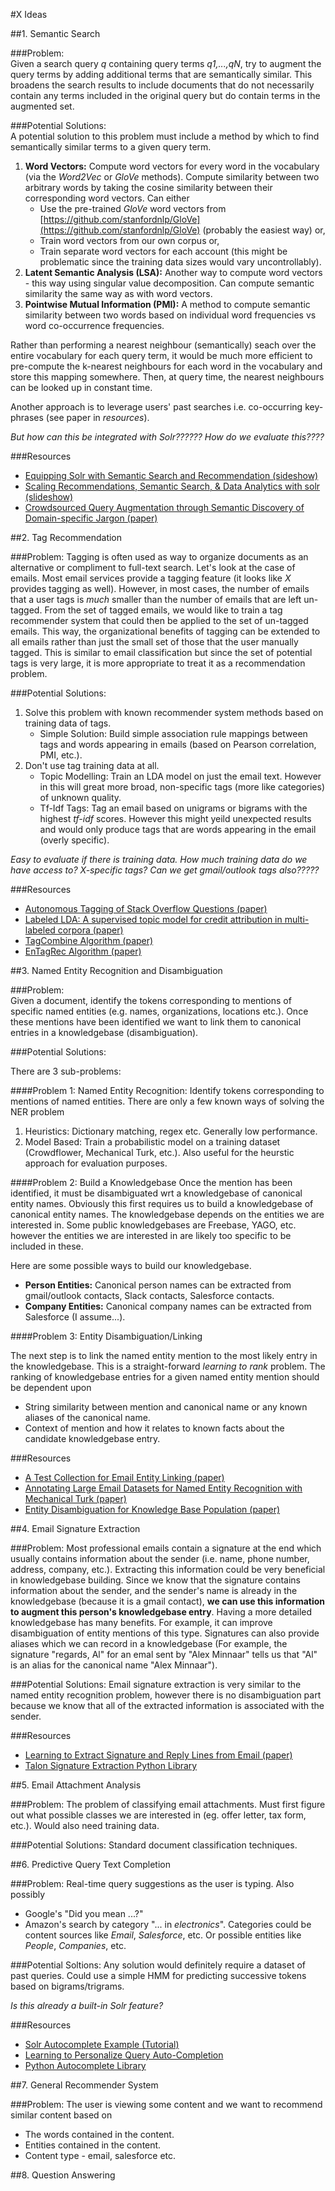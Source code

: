 #X Ideas

##1. Semantic Search

###Problem:  
Given a search query _q_ containing query terms _q1,...,qN_, try to augment the query terms by adding additional terms that are semantically similar. This broadens the search results to include documents that do not necessarily contain any terms included in the original query but do contain terms in the augmented set. 

###Potential Solutions:  
A potential solution to this problem must include a method by which to find semantically similar terms to a given query term.

1.  __Word Vectors:__ Compute word vectors for every word in the vocabulary (via the _Word2Vec_ or _GloVe_ methods).  Compute similarity between two arbitrary words by taking the cosine similarity between their corresponding word vectors.  Can either
    * Use the pre-trained _GloVe_ word vectors from [https://github.com/stanfordnlp/GloVe](https://github.com/stanfordnlp/GloVe) (probably the easiest way) or,
    * Train word vectors from our own corpus or,
    * Train separate word vectors for each account (this might be problematic since the training data sizes would vary uncontrollably).
2.  __Latent Semantic Analysis (LSA):__ Another way to compute word vectors - this way using singular value decomposition.  Can compute semantic similarity the same way as with word vectors.
3.  __Pointwise Mutual Information (PMI):__  A method to compute semantic similarity between two words based on individual word frequencies vs word co-occurrence frequencies.

Rather than performing a nearest neighbour (semantically) seach over the entire vocabulary for each query term, it would be much more efficient to pre-compute the k-nearest neighbours for each word in the vocabulary and store this mapping somewhere.  Then, at query time, the nearest neighbours can be looked up in constant time.  


Another approach is to leverage users' past searches i.e. co-occurring key-phrases (see paper in _resources_).

_But how can this be integrated with Solr??????_
_How do we evaluate this????_

###Resources
* [Equipping Solr with Semantic Search and Recommendation (sideshow)](https://prezi.com/z0dmaxdyuci0/equipping-solr-with-semantic-search-and-recommendation/)
* [Scaling Recommendations, Semantic Search, & Data Analytics with solr (slideshow)](http://www.slideshare.net/treygrainger/scaling-recommendations-semantic-search-data-analytics-with-solr)
* [Crowdsourced Query Augmentation through
Semantic Discovery of Domain-specific Jargon (paper)](http://www.treygrainger.com/wp-content/uploads/2015/05/crowd_sourced_query_augmentation_through_the_semantic_discovery_of_domain_specific_jargon.pdf)

##2. Tag Recommendation

###Problem:
Tagging is often used as way to organize documents as an alternative or compliment to full-text search.  Let's look at the case of emails.  Most email services provide a tagging feature (it looks like _X_ provides tagging as well).  However, in most cases, the number of emails that a user tags is _much_ smaller than the number of emails that are left un-tagged.  From the set of tagged emails, we would like to train a tag recommender system that could then be applied to the set of un-tagged emails.  This way, the organizational benefits of tagging can be extended to all emails rather than just the small set of those that the user manually tagged.   This is similar to email classification but since the set of potential tags is very large, it is more appropriate to treat it as a recommendation problem.

###Potential Solutions:  

1.  Solve this problem with known recommender system methods based on training data of tags.
    * Simple Solution:  Build simple association rule mappings between tags and words appearing in emails (based on Pearson correlation, PMI, etc.).
2.  Don't use tag training data at all.
    * Topic Modelling:  Train an LDA model on just the email text. However in this will great more broad, non-specific tags (more like categories) of unknown quality.
    * Tf-Idf Tags:  Tag an email based on unigrams or bigrams with the highest _tf-idf_ scores.  However this might yeild unexpected results and would only produce tags that are words appearing in the email (overly specific).

_Easy to evaluate if there is training data.  How much training data do we have access to?  X-specific tags? Can we get gmail/outlook tags also?????_
 
###Resources

* [Autonomous Tagging of Stack Overflow Questions (paper)](http://stanford.edu/~meric/files/cs229.pdf)
* [Labeled LDA: A supervised topic model for credit attribution in
multi-labeled corpora (paper)](https://www.aclweb.org/anthology/D/D09/D09-1026.pdf)
* [TagCombine Algorithm (paper)](/15-5-7-1017-5020.pdf)
* [EnTagRec Algorithm (paper)](http://www.win.tue.nl/~aserebre/ICSME2014Shaowei.pdf)


##3. Named Entity Recognition and Disambiguation

###Problem:  
Given a document, identify the tokens corresponding to mentions of specific named entities (e.g. names, organizations, locations etc.).  Once these mentions have been identified we want to link them to canonical entries in a knowledgebase (disambiguation).

###Potential Solutions:

There are 3 sub-problems:

####Problem 1: Named Entity Recognition: 
Identify tokens corresponding to mentions of named entities.  There are only a few known ways of solving the NER problem

1. Heuristics: Dictionary matching, regex etc.  Generally low performance.
2. Model Based:  Train a probabilistic model on a training dataset (Crowdflower, Mechanical Turk, etc.).  Also useful for the heurstic approach for evaluation purposes.

####Problem 2: Build a Knowledgebase
Once the mention has been identified, it must be disambiguated wrt a knowledgebase of canonical entity names.  Obviously this first requires us to build a knowledgebase of canonical entity names.  The knowledgebase depends on the entities we are interested in.  Some public knowledgebases are Freebase, YAGO, etc. however the entities we are interested in are likely too specific to be included in these.  

Here are some possible ways to build our knowledgebase.

* __Person Entities:__  Canonical person names can be extracted from gmail/outlook contacts, Slack contacts, Salesforce contacts.
* __Company Entities:__  Canonical company names can be extracted from Salesforce (I assume...). 

####Problem 3: Entity Disambiguation/Linking

The next step is to link the named entity mention to the most likely entry in the knowledgebase.  This is a straight-forward _learning to rank_ problem.  The ranking of knowledgebase entries for a given named entity mention should be dependent upon

* String similarity between mention and canonical name or any known aliases of the canonical name.
* Context of mention and how it relates to known facts about the candidate knowledgebase entry.

###Resources

* [A Test Collection for Email Entity Linking (paper)](https://terpconnect.umd.edu/~oard/pdf/akbc14.pdf)
* [Annotating Large Email Datasets for Named Entity Recognition with Mechanical Turk (paper)](https://www.aclweb.org/anthology/W/W10/W10-0712.pdf)
* [Entity Disambiguation for Knowledge Base Population (paper)](http://ebiquity.umbc.edu/_file_directory_/papers/500.pdf)

##4. Email Signature Extraction

###Problem:
Most professional emails contain a signature at the end which usually contains information about the sender (i.e. name, phone number, address, company, etc.).  Extracting this information could be very beneficial in knowledgebase building.  Since we know that the signature contains information about the sender, and the sender's name is already in the knowledgebase (because it is a gmail contact), __we can use this information to augment this person's knowledgebase entry__.  Having a more detailed knowledgebase has many benefits.  For example, it can improve disambiguation of entity mentions of this type.  Signatures can also provide aliases which we can record in a knowledgebase (For example, the signature "regards, Al" for an emal sent by "Alex Minnaar" tells us that "Al" is an alias for the canonical name "Alex Minnaar").

###Potential Solutions:
Email signature extraction is very similar to the named entity recognition problem, however there is no disambiguation part because we know that all of the extracted information is associated with the sender.

###Resources

* [Learning to Extract Signature and Reply Lines from Email (paper)](http://www.cs.cmu.edu/~wcohen/postscript/email-2004.pdf)
* [Talon Signature Extraction Python Library](https://github.com/mailgun/talon)



##5. Email Attachment Analysis

###Problem:
The problem of classifying email attachments.  Must first figure out what possible classes we are interested in (eg. offer letter, tax form, etc.).  Would also need training data.

###Potential Solutions:
Standard document classification techniques.

##6.  Predictive Query Text Completion

###Problem:
Real-time query suggestions as the user is typing.  Also possibly 

* Google's "Did you mean ...?"
* Amazon's search by category "... in _electronics_".  Categories could be content sources like _Email_, _Salesforce_, etc.  Or possible entities like _People_, _Companies_, etc.

###Potential Soltions:
Any solution would definitely require a dataset of past queries. Could use a simple HMM for predicting successive tokens based on bigrams/trigrams.  

_Is this already a built-in Solr feature?_

###Resources
* [Solr Autocomplete Example (Tutorial)](https://examples.javacodegeeks.com/enterprise-java/apache-solr/solr-autocomplete-example/)
* [Learning to Personalize Query Auto-Completion](http://research.microsoft.com/pubs/193319/SIGIR2013-Shokouhi-PersonalizedQAC.pdf)
* [Python Autocomplete Library](https://github.com/rodricios/autocomplete)

##7.  General Recommender System

###Problem:
The user is viewing some content and we want to recommend similar content based on

* The words contained in the content.
* Entities contained in the content.
* Content type - email, salesforce etc.


##8. Question Answering

